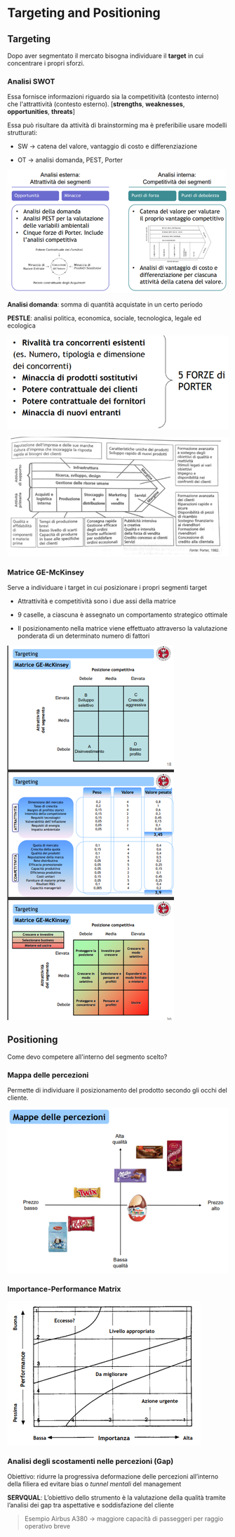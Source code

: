 # Targeting and Positioning

## Targeting

Dopo aver segmentato il mercato bisogna individuare il **target** in cui concentrare i propri sforzi.

### Analisi SWOT

Essa fornisce informazioni riguardo sia la competitività (contesto interno) che l'attrattività (contesto esterno). [**strengths**, **weaknesses**, **opportunities**, **threats**]

Essa può risultare da attività di brainstorming ma è preferibilie usare modelli strutturati: 

- SW -> catena del valore, vantaggio di costo e differenziazione

- OT -> analisi domanda, PEST, Porter

![](../assets/2023-03-24-11-08-46-image.png)

**Analisi domanda**: somma di quantità acquistate in un certo periodo

**PESTLE**: analisi politica, economica, sociale, tecnologica, legale ed ecologica

![](../assets/2023-03-24-11-11-30-image.png)

![](../assets/2023-03-24-11-13-11-image.png)

### Matrice GE-McKinsey

Serve a individuare i target in cui posizionare i propri segmenti target

- Attrattività e competitività sono i due assi della matrice

- 9 caselle, a ciascuna è assegnato un comportamento strategico ottimale

- Il posizionamento nella matrice viene effettuato attraverso la valutazione ponderata di un determinato numero di fattori

![](../assets/2023-03-24-11-16-27-image.png)

## Positioning

Come devo competere all'interno del segmento scelto?

### Mappa delle percezioni

Permette di individuare il posizionamento del prodotto secondo gli occhi del cliente.

![](../assets/2023-03-24-11-19-11-image.png)

### Importance-Performance Matrix

![](../assets/2023-03-24-11-25-48-image.png)

### Analisi degli scostamenti nelle percezioni (Gap)

Obiettivo: ridurre la progressiva deformazione delle percezioni all’interno della filiera ed evitare bias o *tunnel mentali* del management

**SERVQUAL**: L’obiettivo dello strumento è la valutazione della qualità tramite l’analisi dei gap tra aspettative e soddisfazione del cliente 

> Esempio Airbus A380 -> maggiore capacità di passeggeri per raggio operativo breve
